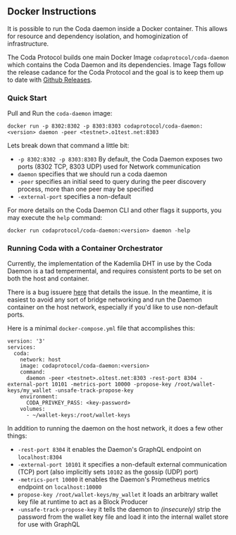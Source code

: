 ## Docker Instructions

It is possible to run the Coda daemon inside a Docker container. This allows for resource and dependency isolation, and homoginization of infrastructure. 

The Coda Protocol builds one main Docker Image `codaprotocol/coda-daemon` which contains the Coda Daemon and its dependencies. Image Tags follow the release cadance for the Coda Protocol and the goal is to keep them up to date with [Github Releases](https://github.com/CodaProtocol/coda/releases). 

### Quick Start 

Pull and Run the `coda-daemon` image: 

```
docker run -p 8302:8302 -p 8303:8303 codaprotocol/coda-daemon:<version> daemon -peer <testnet>.o1test.net:8303
```

Lets break down that command a little bit: 
- `-p 8302:8302 -p 8303:8303` By default, the Coda Daemon exposes two ports (8302 TCP, 8303 UDP) used for Network communication
- `daemon` specifies that we should run a coda daemon
- `-peer` specifies an initial seed to query during the peer discovery process, more than one peer may be specified
- `-external-port` specifies a non-default


For more details on the Coda Daemon CLI and other flags it supports, you may execute the `help` command: 

```
docker run codaprotocol/coda-daemon:<version> daemon -help
```

### Running Coda with a Container Orchestrator

Currently, the implementation of the Kademlia DHT in use by the Coda Daemon is a tad tempermental, and requires consistent ports to be set on both the host and container.

There is a bug issuere [here](https://github.com/CodaProtocol/coda/issues/2947) that details the issue. In the meantime, it is easiest to avoid any sort of bridge networking and run the Daemon container on the host network, especially if you'd like to use non-default ports. 

Here is a minimal `docker-compose.yml` file that accomplishes this: 

```
version: '3'
services:
  coda:
    network: host
    image: codaprotocol/coda-daemon:<version>
    command: 
      daemon -peer <testnet>.o1test.net:8303 -rest-port 8304 -external-port 10101 -metrics-port 10000 -propose-key /root/wallet-keys/my_wallet -unsafe-track-propose-key
    environment: 
      CODA_PRIVKEY_PASS: <key-password>
    volumes:
      - ~/wallet-keys:/root/wallet-keys
```

In addition to running the daemon on the host network, it does a few other things: 
- `-rest-port 8304` it enables the Daemon's GraphQL endpoint on `localhost:8304`
- `-external-port 10101` it specifies a non-default external communication (TCP) port (also implicitly sets `10102` as the gossip (UDP) port)
- `-metrics-port 10000` it enables the Daemon's Prometheus metrics endpoint on `localhost:10000`
- `propose-key /root/wallet-keys/my_wallet` it loads an arbitrary wallet key file at runtime to act as a Block Producer
- `-unsafe-track-propose-key` it tells the daemon to *(insecurely)* strip the password from the wallet key file and load it into the internal wallet store for use with GraphQL 

